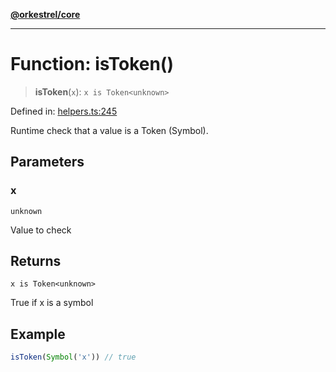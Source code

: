 [**@orkestrel/core**](../index.md)

***

# Function: isToken()

> **isToken**(`x`): `x is Token<unknown>`

Defined in: [helpers.ts:245](https://github.com/orkestrel/core/blob/36bb4ac962a6eb83d3b3b7e1d15ed7b2fd751427/src/helpers.ts#L245)

Runtime check that a value is a Token (Symbol).

## Parameters

### x

`unknown`

Value to check

## Returns

`x is Token<unknown>`

True if x is a symbol

## Example

```ts
isToken(Symbol('x')) // true
```
